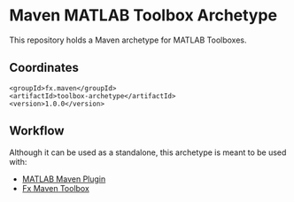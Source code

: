 # Maven MATLAB Toolbox Archetype

This repository holds a Maven archetype for MATLAB Toolboxes.

## Coordinates

```maven-pom
<groupId>fx.maven</groupId>
<artifactId>toolbox-archetype</artifactId>
<version>1.0.0</version>
```

## Workflow

Although it can be used as a standalone, this archetype is meant to be used with:

- [MATLAB Maven Plugin](https://github.com/slacaze/matlab-maven-plugin)
- [Fx Maven Toolbox](https://github.com/slacaze/fx-maven)
